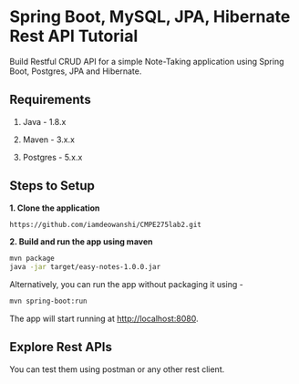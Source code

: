# Spring Boot, MySQL, JPA, Hibernate Rest API Tutorial

Build Restful CRUD API for a simple Note-Taking application using Spring Boot, Postgres, JPA and Hibernate.

## Requirements

1. Java - 1.8.x

2. Maven - 3.x.x

3. Postgres - 5.x.x

## Steps to Setup

**1. Clone the application**

```bash
https://github.com/iamdeowanshi/CMPE275lab2.git
```

**2. Build and run the app using maven**

```bash
mvn package
java -jar target/easy-notes-1.0.0.jar
```

Alternatively, you can run the app without packaging it using -

```bash
mvn spring-boot:run
```

The app will start running at <http://localhost:8080>.

## Explore Rest APIs

You can test them using postman or any other rest client.


